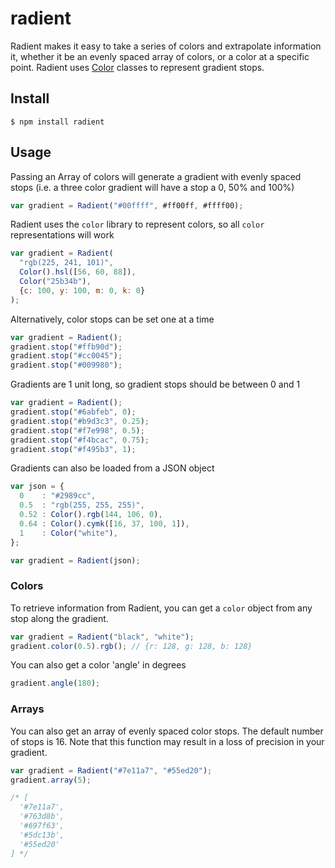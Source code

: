 # radient

Radient makes it easy to take a series of colors and extrapolate information it,
whether it be an evenly spaced array of colors, or a color at a specific point.
Radient uses [Color](https://github.com/brehaut/color-js) classes to represent
gradient stops.

## Install

```console
$ npm install radient
```

## Usage

Passing an Array of colors will generate a gradient with evenly spaced stops
(i.e. a three color gradient will have a stop a 0, 50% and 100%)

```js
var gradient = Radient("#00ffff", #ff00ff, #ffff00);

```

Radient uses the ```color``` library to represent colors, so all ```color```
representations will work

```js
var gradient = Radient(
  "rgb(225, 241, 101)",
  Color().hsl([56, 60, 88]),
  Color("25b34b"),
  {c: 100, y: 100, m: 0, k: 0}
);
```

Alternatively, color stops can be set one at a time

```js
var gradient = Radient();
gradient.stop("#ffb90d");
gradient.stop("#cc0045");
gradient.stop("#009980");
```

Gradients are 1 unit long, so gradient stops should be between 0 and 1

```js
var gradient = Radient();
gradient.stop("#6abfeb", 0);
gradient.stop("#b9d3c3", 0.25);
gradient.stop("#f7e998", 0.5);
gradient.stop("#f4bcac", 0.75);
gradient.stop("#f495b3", 1);
```

Gradients can also be loaded from a JSON object

```js
var json = {
  0    : "#2989cc",
  0.5  : "rgb(255, 255, 255)",
  0.52 : Color().rgb(144, 106, 0),
  0.64 : Color().cymk([16, 37, 100, 1]),
  1    : Color("white"),
};

var gradient = Radient(json);
```

### Colors

To retrieve information from Radient, you can get a `color` object from any stop
along the gradient.

```js
var gradient = Radient("black", "white");
gradient.color(0.5).rgb(); // {r: 128, g: 128, b: 128}
```

You can also get a color 'angle' in degrees

```js
gradient.angle(180);
```

### Arrays

You can also get an array of evenly spaced color stops. The default number of
stops is 16. Note that this function may result in a loss of precision in your
gradient.

```js
var gradient = Radient("#7e11a7", "#55ed20");
gradient.array(5);

/* [
  '#7e11a7',
  '#763d8b',
  '#697f63',
  '#5dc13b',
  '#55ed20'
] */
```
